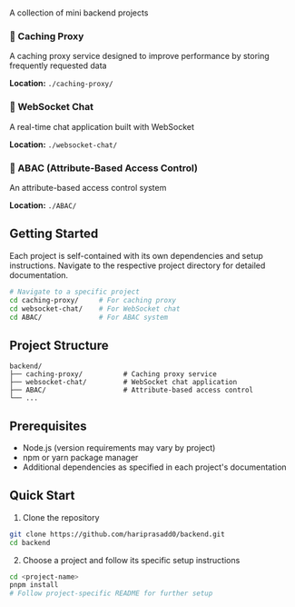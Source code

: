 #
A collection of mini backend projects


### 🔄 Caching Proxy
A caching proxy service designed to improve performance by storing frequently requested data 

**Location:** `./caching-proxy/`

### 💬 WebSocket Chat
A real-time chat application built with WebSocket 

**Location:** `./websocket-chat/`

### 🔐 ABAC (Attribute-Based Access Control)
An attribute-based access control system 

**Location:** `./ABAC/`

## Getting Started

Each project is self-contained with its own dependencies and setup instructions. Navigate to the respective project directory for detailed documentation.

```bash
# Navigate to a specific project
cd caching-proxy/     # For caching proxy
cd websocket-chat/    # For WebSocket chat
cd ABAC/              # For ABAC system
```

## Project Structure

```
backend/
├── caching-proxy/          # Caching proxy service
├── websocket-chat/         # WebSocket chat application  
├── ABAC/                   # Attribute-based access control
└── ...          
```

## Prerequisites

- Node.js (version requirements may vary by project)
- npm or yarn package manager
- Additional dependencies as specified in each project's documentation

## Quick Start

1. Clone the repository
```bash
git clone https://github.com/hariprasadd0/backend.git
cd backend
```

2. Choose a project and follow its specific setup instructions
```bash
cd <project-name>
pnpm install
# Follow project-specific README for further setup
```
